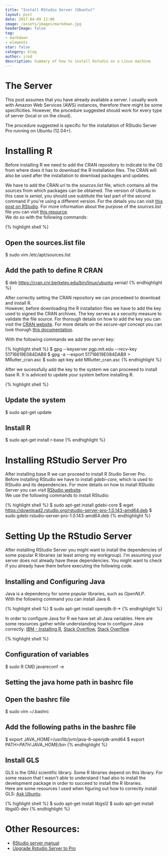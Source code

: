 ```yaml
---
title: "Install RStudio Server (Ubuntu)"
layout: post
date: 2017-04-09 12:00
image: /assets/images/markdown.jpg
headerImage: false
tag:
- markdown
- elements
star: false
category: blog
author: jrod
description: Summary of how to install Rstudio on a Linux machine
---
```


# The Server
This post assumes that you have already available a server. I usually work with Amazon Web Services (AWS) instances, therefore there might be some specificities. However, the procedure suggested should work for every type of server (local or on the cloud).  

The procedure suggested is specific for the installation of RStudio Server Pro running on Ubuntu (12.04+).  

# Installing R
Before installing R we need to add the CRAN repository to indicate to the OS from where does it has to download the R installation files. The CRAN will also be used after the installation to download packages and updates.  

We have to add the CRAN url to the *sources.list* file, which contains all the sources from which packages can be obtained. The version of Ubuntu in this case is *xenial*, you should use subtitute the last part of the second command if you're using a different version. For the details you can visit [this post on RStudio](https://cran.rstudio.com/bin/linux/ubuntu/README.html). For more information about the purpose of the *sources.list* file you can visit [this resource](https://wiki.debian.org/SourcesList).  
We do so with the following commands:  

{% highlight shell %}
## Open the sources.list file
$ sudo vim /etc/apt/sources.list

## Add the path to define R CRAN
$ deb https://cran.cnr.berkeley.edu/bin/linux/ubuntu xenial/
{% endhighlight %}


After correctly setting the CRAN repository we can procedeed to download and install R.  
However, before downloading the R installation files we have to add the key used to signed the CRAN archives. The key serves as a security measure to validate the file source. For thorough details on how to add the key you can visit the [CRAN website](https://cran.r-project.org/bin/linux/ubuntu/#secure-apt). For more details on the *secure-apt* concept you can look thorugh [this documentation](https://wiki.debian.org/SecureApt).

With the following commands we add the server key:  

{% highlight shell %}
$ gpg --keyserver pgp.mit.edu --recv-key 51716619E084DAB9
$ gpg -a --export 51716619E084DAB9 > MRutter_cran.asc
$ sudo apt-key add MRutter_cran.asc
{% endhighlight %}

After we sucessfully add the key to the system we can proceeed to install base R. It is adviced to update your system before installing R.

{% highlight shell %}
## Update the system
$ sudo apt-get update

## Install R
$ sudo apt-get install r-base
{% endhighlight %}

# Installing RStudio Server Pro
After installing base R we can proceed to install R Studio Server Pro.  
Before installing RStudio we have to install *gdebi-core*, which is used to RStudio and its dependencies. For more details on how to install RStudio Server you can visit [RStudio website](https://www.rstudio.com/products/rstudio/download-commercial/).  
We use the following commands to install RStudio:

{% highlight shell %}
$ sudo apt-get install gdebi-core
$ wget https://download2.rstudio.org/rstudio-server-pro-1.0.143-amd64.deb
$ sudo gdebi rstudio-server-pro-1.0.143-amd64.deb
{% endhighlight %}

# Setting Up the RStudio Server
After installing RStudio Server you might want to install the dependencies of some popular R libraries (at least among my workgroup). I'm assuming your server does not already have these dependencies. You might want to check if you already have them before executing the following code.  

## Installing and Configuring Java
Java is a dependency for some popular libraries, such as *OpenNLP*.  
With the following command you can install Java 8.  

{% highlight shell %}
$ sudo apt-get install openjdk-8-*
{% endhighlight %}

In order to configure Java for R we have set all Java variables.
Here are some resources gather while understanding how to configure Java correctly: [IBM - Installing R](https://www.ibm.com/support/knowledgecenter/en/SSPT3X_3.0.0/com.ibm.swg.im.infosphere.biginsights.install.doc/doc/install_install_r.html), [Stack Overflow](http://stackoverflow.com/questions/34212378/installation-of-rjava), [Stack Overflow](http://stackoverflow.com/questions/16438073/unable-to-install-rjava-in-r-3-0-in-ubuntu-13-04).  


{% highlight shell %}
## Configuration of variables
$ sudo R CMD javareconf -e

## Setting the java home path in bashrc file
## Open the bashrc file
$ sudo vim ~/.bashrc

## Add the following paths in the bashrc file
$ export JAVA_HOME=/usr/lib/jvm/java-8-openjdk-amd64
$ export PATH=$PATH:$JAVA_HOME/bin
{% endhighlight %}

## Install GLS
GLS is the GNU scientific library. Some R libraries depend on this library. For some reason that I wasn't able to understand I had also to install the development package in order to succeed to install the R libraries.  
Here are some resources I used when figuring out how to correctly install GLS: [Ask Ubuntu](https://askubuntu.com/questions/490465/install-gnu-scientific-library-gsl-on-ubuntu-14-04-via-terminal).

{% highlight shell %}
$ sudo apt-get install libgsl2
$ sudo apt-get install libgsl0-dev
{% endhighlight %}


# Other Resources:
- [RStudio server manual](http://docs.rstudio.com/ide/server-proserver-management.html#administrative-dashboard)
- [Upgrade Rstudio Server to Pro](https://support.rstudio.com/hc/en-us/articles/216079967-Upgrading-RStudio-Server)

